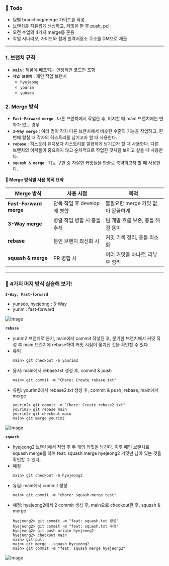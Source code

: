 <h3>🐤 Todo</h3>

- 팀별 branching/merge 가이드를 작성
- 브랜치를 자유롭게 생성하고, 커밋을 한 후 push, pull
- 오전 수업의 4가지 merge를 혼용
- 작업 시나리오, 가이드와 함께 원격저장소 주소를 DM으로 제출

---

### 1. 브랜치 규칙

- **`main`** : 제품에 배포되는 안정적인 코드만 포함
- **`작업 브랜치`** : 개인 작업 브랜치
  - `hyejeong`
  - `yourim`
  - `yunseo`

### 2. Merge 방식

- **`Fast-Forward merge`** : 다른 브랜치에서 작업한 후, 머지할 때 main 브랜치에는 변화가 없는 경우
- **`3-Way merge`** : 여러 명이 각자 다른 브랜치에서 비슷한 수준의 기능을 작업하고, 한번에 합칠 때 각자의 히스토리를 남기고자 할 때 사용한다.
- **`rebase`** : 히스토리 유지보다 히스토리를 깔끔하게 남기고자 할 때 사용한다. 다른 브랜치의 이력들이 중요하지 않고 순차적으로 작업한 것처럼 보이고 싶을 때 사용한다.
- **`squash & merge`** : 기능 구현 중 자잘한 커밋들을 한줄로 축약하고자 할 때 사용한다.

**🐳 Merge 방식별 사용 목적 요약**

| **Merge 방식**         | 사용 시점                   | 목적                              |
| ---------------------- | --------------------------- | --------------------------------- |
| **Fast-Forward merge** | 단독 작업 후 develop에 병합 | 불필요한 merge 커밋 없이 깔끔하게 |
| **3-Way merge**        | 병렬 작업 병합 시 충돌 추적 | 팀 개발 흐름 보존, 충돌 해결 용이 |
| **rebase**             | 본인 브랜치 최신화 시       | 커밋 기록 정리, 충돌 최소화       |
| **squash & merge**     | PR 병합 시                  | 여러 커밋을 하나로, 리뷰 후 정리  |

<hr/>

<h3>🙊 4가지 머지 방식 실습해 보기!</h3>

**`3-Way, Fast-forward`**

- yunseo, hyejeong : 3-Way
- yurim : fast-forward

![Image](https://github.com/user-attachments/assets/8056fbcc-39d0-4106-b3fd-1fee61846886)

**`rebase`**

- yurim2 브랜치로 분기, main에서 commit 작성된 후, 분기한 브랜치에서 커밋 작성 후 main 브랜치에 rebase하여 커밋 시점이 옮겨진 것을 확인할 수 있다.
- 유림
    ``` shell
    main> git checkout -b yourim2
    ```
- 윤서: main에서 rebase.txt 생성 후, commit & push
    ``` shell
    main> git commit -m "Chore: Create rebase.txt"
    ```
- 유림: yourim2에서 rebase2.txt 생성 후, commit & push, rebase, main에서 merge
    ``` shell
    yourim2> git commit -m "Chore: Create rebase2.txt"
    yourim2> git rebase main
    yourim2> git checkout main
    main> git merge yourim2
    ```

![Image](https://github.com/user-attachments/assets/72e037bb-b1ed-433c-954d-0a022f6cfa0c)

**`squash`**

- hyejeong2 브랜치에서 작업 후 두 개의 커밋을 남긴다. 이후 메인 브랜치로 squash merge를 하여 feat: squash merge hyejeong2 커밋만 남아 있는 것을 확인할 수 있다.
- 혜정
    ``` shell
    main> git checkout -b hyejeong2
    ```
- 유림: main에서 commit 생성
    ``` shell
    main> git commit -m "chore: squash-merge test"
    ```
- 혜정: hyejeong2에서 2 commit 생성 후, main으로 checkout한 후, squash & merge
    ``` shell
    hyejeong2> git commit -m "feat: squash.txt 생성"
    hyejeong2> git commit -m "feat: squash.txt 수정"
    hyejeong2> git push origin hyejeong2
    hyejeong2> checkout main
    main> git pull
    main> git merge --squash hyejeong2
    main> git commit -m "feat: squash merge hyejeong2"
    ```

![Image](https://github.com/user-attachments/assets/26e1ae53-2256-4197-86a2-5facf2b6c944)
